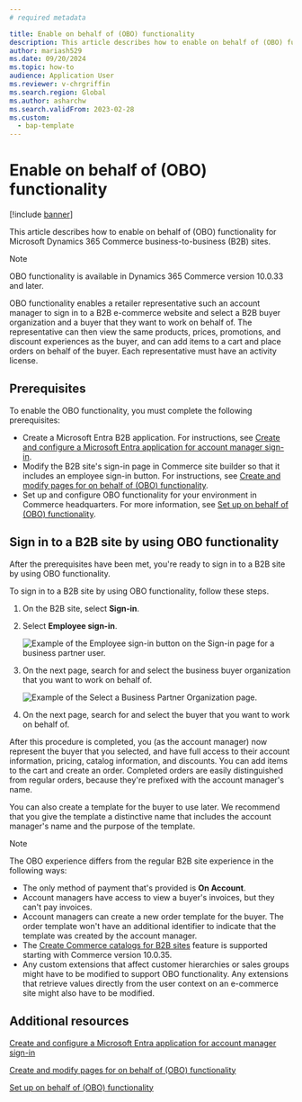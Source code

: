 ```yaml
---
# required metadata

title: Enable on behalf of (OBO) functionality
description: This article describes how to enable on behalf of (OBO) functionality for Microsoft Dynamics 365 Commerce business-to-business (B2B) sites.
author: mariash529
ms.date: 09/20/2024
ms.topic: how-to
audience: Application User
ms.reviewer: v-chrgriffin
ms.search.region: Global
ms.author: asharchw
ms.search.validFrom: 2023-02-28
ms.custom: 
  - bap-template
---
```


# Enable on behalf of (OBO) functionality

[!include [banner](includes/banner.md)]

This article describes how to enable on behalf of (OBO) functionality for Microsoft Dynamics 365 Commerce business-to-business (B2B) sites.

> [!NOTE]
> OBO functionality is available in Dynamics 365 Commerce version 10.0.33 and later.

OBO functionality enables a retailer representative such an account manager to sign in to a B2B e-commerce website and select a B2B buyer organization and a buyer that they want to work on behalf of. The representative can then view the same products, prices, promotions, and discount experiences as the buyer, and can add items to a cart and place orders on behalf of the buyer. Each representative must have an activity license. 

## Prerequisites

To enable the OBO functionality, you must complete the following prerequisites:

- Create a Microsoft Entra B2B application. For instructions, see [Create and configure a Microsoft Entra application for account manager sign-in](dev-itpro/obo-create-aad-application.md).
- Modify the B2B site's sign-in page in Commerce site builder so that it includes an employee sign-in button. For instructions, see [Create and modify pages for on behalf of (OBO) functionality](dev-itpro/obo-add-pages-site-builder.md).
- Set up and configure OBO functionality for your environment in Commerce headquarters. For more information, see [Set up on behalf of (OBO) functionality](dev-itpro/obo-configure-hq.md).

## Sign in to a B2B site by using OBO functionality

After the prerequisites have been met, you're ready to sign in to a B2B site by using OBO functionality.

To sign in to a B2B site by using OBO functionality, follow these steps.

1. On the B2B site, select **Sign-in**.
1. Select **Employee sign-in**.

    ![Example of the Employee sign-in button on the Sign-in page for a business partner user.](media/obo-sign-in-experience.png)

1. On the next page, search for and select the business buyer organization that you want to work on behalf of.

    ![Example of the Select a Business Partner Organization page.](media/obo-select-business-partners-org-new.png)

1. On the next page, search for and select the buyer that you want to work on behalf of.

After this procedure is completed, you (as the account manager) now represent the buyer that you selected, and have full access to their account information, pricing, catalog information, and discounts. You can add items to the cart and create an order. Completed orders are easily distinguished from regular orders, because they're prefixed with the account manager's name.

You can also create a template for the buyer to use later. We recommend that you give the template a distinctive name that includes the account manager's name and the purpose of the template.

> [!NOTE]
> The OBO experience differs from the regular B2B site experience in the following ways:
> - The only method of payment that's provided is **On Account**.
> - Account managers have access to view a buyer's invoices, but they can't pay invoices.
> - Account managers can create a new order template for the buyer. The order template won't have an additional identifier to indicate that the template was created by the account manager.
> - The [Create Commerce catalogs for B2B sites](catalogs-b2b-sites.md) feature is supported starting with Commerce version 10.0.35. 
> - Any custom extensions that affect customer hierarchies or sales groups might have to be modified to support OBO functionality. Any extensions that retrieve values directly from the user context on an e-commerce site might also have to be modified.

## Additional resources

[Create and configure a Microsoft Entra application for account manager sign-in](dev-itpro/obo-create-aad-application.md)

[Create and modify pages for on behalf of (OBO) functionality](dev-itpro/obo-add-pages-site-builder.md)

[Set up on behalf of (OBO) functionality](dev-itpro/obo-configure-hq.md)

